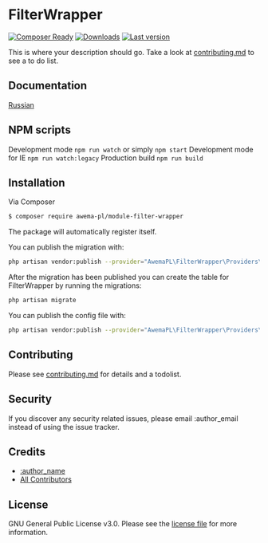 # FilterWrapper

[![Composer Ready](https://www.awema.pl/awemapl/filterwrapper/status.svg)](https://www.awema.pl/)
[![Downloads](https://www.awema.pl/awemapl/filterwrapper/downloads.svg)](https://www.awema.pl/)
[![Last version](https://www.awema.pl/awemapl/filterwrapper/version.svg)](https://www.awema.pl/) 


This is where your description should go. Take a look at [contributing.md](contributing.md) to see a to do list.

## Documentation

[Russian](./docs/index.md)

## NPM scripts

Development mode `npm run watch` or simply `npm start`
Development mode for IE `npm run watch:legacy`
Production build `npm run build`

## Installation

Via Composer

``` bash
$ composer require awema-pl/module-filter-wrapper
```

The package will automatically register itself.

You can publish the migration with:

```bash
php artisan vendor:publish --provider="AwemaPL\FilterWrapper\Providers\FilterWrapperServiceProvider" --tag="migrations"
```

After the migration has been published you can create the table for FilterWrapper by running the migrations:

```bash
php artisan migrate
```

You can publish the config file with:

```bash
php artisan vendor:publish --provider="AwemaPL\FilterWrapper\Providers\FilterWrapperServiceProvider" --tag="config"
```

## Contributing

Please see [contributing.md](contributing.md) for details and a todolist.

## Security

If you discover any security related issues, please email :author_email instead of using the issue tracker.

## Credits

- [:author_name][link-author]
- [All Contributors][link-contributors]

## License

GNU General Public License v3.0. Please see the [license file](license.md) for more information.

[ico-version]: https://img.shields.io/packagist/v/awemapl/filterwrapper.svg?style=flat-square
[ico-downloads]: https://img.shields.io/packagist/dt/awemapl/filterwrapper.svg?style=flat-square
[ico-travis]: https://img.shields.io/travis/awemapl/filterwrapper/master.svg?style=flat-square
[ico-styleci]: https://styleci.io/repos/12345678/shield

[link-packagist]: https://packagist.org/packages/awemapl/filterwrapper
[link-downloads]: https://packagist.org/packages/awemapl/filterwrapper
[link-travis]: https://travis-ci.org/awemapl/filterwrapper
[link-styleci]: https://styleci.io/repos/12345678
[link-author]: https://github.com/awemapl
[link-contributors]: ../../contributors]
 